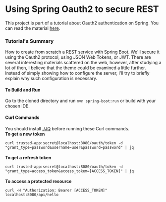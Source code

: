 <h1>Using Spring Oauth2 to secure REST</h1>
This project is part of a tutorial about Oauth2 authentication on Spring.
You can read the material <a href="http://wp.me/p7gH7l-4U">here</a>.

<h3>Tutorial's Summary</h3>
<p>How to create from scratch a REST service with Spring Boot. We'll secure it using the Oauth2 protocol, using JSON Web Tokens, or JWT. There are several interesting materials scattered on the web, however, after studying a lot of then, I believe that the theme could be examined a little further. Instead of simply showing how to configure the server, I'll try to briefly explain why such configuration is necessary.</p>

<h4>To Build and Run</h4>
Go to the cloned directory and run <code>mvn spring-boot:run</code> or build with your chosen IDE.

<h4>Curl Commands</h4>
You should install <a href="https://stedolan.github.io/jq/">./JQ</a> before running these Curl commands.
<div>
<strong>To get a new token</strong> <br/>
<code>
curl trusted-app:secret@localhost:8080/oauth/token -d "grant_type=password&username=user&password=password" | jq
</code>

<br/>
<strong>To get a refresh token</strong><br/>
<code>
curl trusted-app:secret@localhost:8080/oauth/token -d "grant_type=access_token&access_tokem=[ACCESS_TOKEN]" | jq
</code>

<br/>
<strong>To access a protected resource</strong><br/>
<code>
curl -H "Authorization: Bearer [ACCESS_TOKEN]" localhost:8080/api/hello
</code>
</div>
